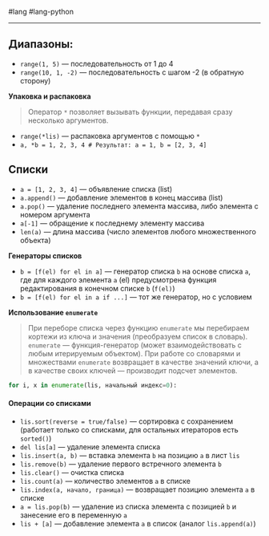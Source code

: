 #lang #lang-python

---
## Диапазоны:

- `range(1, 5)` — последовательность от 1 до 4
- `range(10, 1, -2)` — последовательность с шагом -2 (в обратную сторону)

**Упаковка и распаковка**
> Оператор `*` позволяет вызывать функции, передавая сразу несколько аргументов.
- `range(*lis)` — распаковка аргументов с помощью `*`
- `a, *b = 1, 2, 3, 4 # Результат: a = 1, b = [2, 3, 4]`


## Списки

- `a = [1, 2, 3, 4]` — объявление списка (list)
- `a.append()` — добавление элементов в конец массива (list)
- `a.pop()` — удаление последнего элемента массива, либо элемента с номером аргумента
- `a[-1]` — обращение к последнему элементу массива
- `len(a)` — длина массива (число элементов любого множественного объекта)

 **Генераторы списков**
- `b = [f(el) for el in a]` — генератор списка `b` на основе списка `a`, где для каждого элемента `a` (el) предусмотрена функция редактирования в конечном списке `b` (`f(el)`)
- `b = [f(el) for el in a if ...]` — тот же генератор, но с условием

**Использование `enumerate`**
>   При переборе списка через функцию `enumerate` мы перебираем кортежи из ключа и значения (преобразуем список в словарь).
>   `enumerate` — функция-генератор (может взаимодействовать с любым итерируемым объектом).
>   При работе со словарями и множествами `enumerate` возвращает в качестве значений ключи, а в качестве своих ключей — производит подсчет элементов.

```python
for i, x in enumerate(lis, начальный индекс=0):
```

#### Операции со списками
- `lis.sort(reverse = true/false)` — сортировка с сохранением (работает только со списками, для остальных итераторов есть `sorted()`)
- `del lis[a]` — удаление элемента списка
- `lis.insert(a, b)` — вставка элемента `b` на позицию `a` в лист `lis`
- `lis.remove(b)` — удаление первого встречного элемента `b`
- `lis.clear()` — очистка списка
- `lis.count(a)` — количество элементов `a` в списке
- `lis.index(a, начало, граница)` — возвращает позицию элемента `a` в списке
- `a = lis.pop(b)` — удаление из списка элемента с позицией `b` и занесение его в переменную `a`
- `lis + [a]` — добавление элемента `a` в список (аналог `lis.append(a)`)
